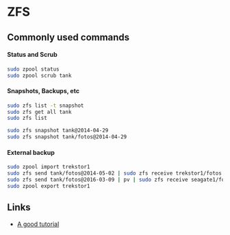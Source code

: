 # ZFS

## Commonly used commands

#### Status and Scrub

```sh
sudo zpool status
sudo zpool scrub tank
```

#### Snapshots, Backups, etc

```sh
sudo zfs list -t snapshot
sudo zfs get all tank
sudo zfs list

sudo zfs snapshot tank@2014-04-29
sudo zfs snapshot tank/fotos@2014-04-29
```

#### External backup

```sh
sudo zpool import trekstor1
sudo zfs send tank/fotos@2014-05-02 | sudo zfs receive trekstor1/fotos
sudo zfs send tank/fotos@2016-03-09 | pv | sudo zfs receive seagate1/fotos
sudo zpool export trekstor1
```

## Links

- [A good tutorial](https://pthree.org/2012/04/17/install-zfs-on-debian-gnulinux/)
